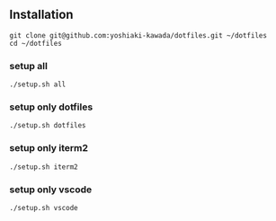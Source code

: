 ## Installation
```
git clone git@github.com:yoshiaki-kawada/dotfiles.git ~/dotfiles
cd ~/dotfiles
```
### setup all
```
./setup.sh all
```
### setup only dotfiles
```
./setup.sh dotfiles
```
### setup only iterm2
```
./setup.sh iterm2
```
### setup only vscode
```
./setup.sh vscode
```
